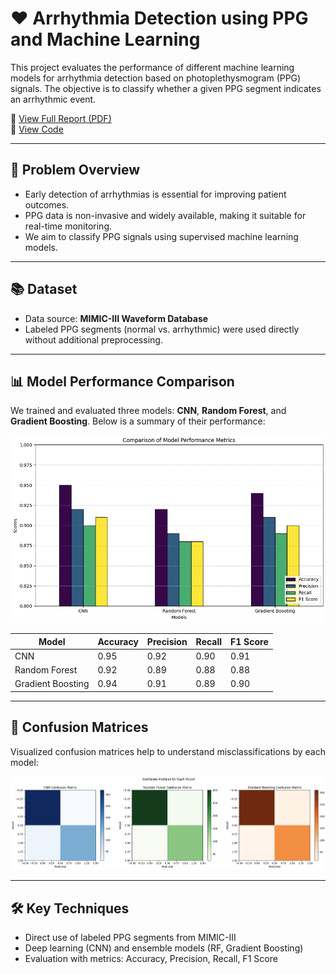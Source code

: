 # ❤️ Arrhythmia Detection using PPG and Machine Learning

This project evaluates the performance of different machine learning models for arrhythmia detection based on photoplethysmogram (PPG) signals. The objective is to classify whether a given PPG segment indicates an arrhythmic event.

📄 [View Full Report (PDF)](project-report.pdf)  
📓 [View Code](final-project.ipynb)

---

## 🧠 Problem Overview

- Early detection of arrhythmias is essential for improving patient outcomes.
- PPG data is non-invasive and widely available, making it suitable for real-time monitoring.
- We aim to classify PPG signals using supervised machine learning models.

---

## 📚 Dataset

- Data source: **MIMIC-III Waveform Database**
- Labeled PPG segments (normal vs. arrhythmic) were used directly without additional preprocessing.

---

## 📊 Model Performance Comparison

We trained and evaluated three models: **CNN**, **Random Forest**, and **Gradient Boosting**. Below is a summary of their performance:

![Comparison of Performance](images/comparison-of-model-performance.png)

| Model            | Accuracy | Precision | Recall | F1 Score |
|------------------|----------|-----------|--------|----------|
| CNN              | 0.95     | 0.92      | 0.90   | 0.91     |
| Random Forest    | 0.92     | 0.89      | 0.88   | 0.88     |
| Gradient Boosting| 0.94     | 0.91      | 0.89   | 0.90     |

---

## 🧾 Confusion Matrices

Visualized confusion matrices help to understand misclassifications by each model:

![Confusion Matrices](images/confusion-matrices.png)

---

## 🛠 Key Techniques

- Direct use of labeled PPG segments from MIMIC-III
- Deep learning (CNN) and ensemble models (RF, Gradient Boosting)
- Evaluation with metrics: Accuracy, Precision, Recall, F1 Score
